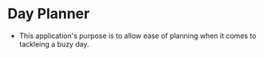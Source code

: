 # Day Planner
- This application's purpose is to allow ease of planning when it comes to tackleing a buzy day.


